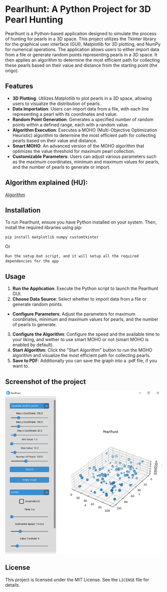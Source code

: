# Pearlhunt: A Python Project for 3D Pearl Hunting

Pearlhunt is a Python-based application designed to simulate the process of hunting for pearls in a 3D space. This project utilizes the Tkinter library for the graphical user interface (GUI), Matplotlib for 3D plotting, and NumPy for numerical operations. The application allows users to either import data from a file or generate random points representing pearls in a 3D space. It then applies an algorithm to determine the most efficient path for collecting these pearls based on their value and distance from the starting point (the origo).

## Features

- **3D Plotting**: Utilizes Matplotlib to plot pearls in a 3D space, allowing users to visualize the distribution of pearls.
- **Data Importation**: Users can import data from a file, with each line representing a pearl with its coordinates and value.
- **Random Point Generation**: Generates a specified number of random points within a defined range, each with a random value.
- **Algorithm Execution**: Executes a MOHO (Multi-Objective Optimization Heuristic) algorithm to determine the most efficient path for collecting pearls based on their value and distance.
- **Smart MOHO**: An advanced version of the MOHO algorithm that optimizes the value threshold for maximum pearl collection.
- **Customizable Parameters**: Users can adjust various parameters such as the maximum coordinates, minimum and maximum values for pearls, and the number of pearls to generate or import.

## Algorithm explained (HU):
[Algorithm](algorithm_hu-HU.md)

## Installation

To run Pearlhunt, ensure you have Python installed on your system. Then, install the required libraries using pip:

```batch
pip install matplotlib numpy customtkinter
```
Or

```
Run the setup.bat script, and it will setup all the required dependencies for the app
```

## Usage

1. **Run the Application**: Execute the Python script to launch the Pearlhunt GUI.
2. **Choose Data Source**: Select whether to import data from a file or generate random points.
- **Configure Parameters**: Adjust the parameters for maximum coordinates, minimum and maximum values for pearls, and the number of pearls to generate.
3. **Configure the Algorithm**: Configure the speed and the available time to your liking, and wether to use smart MOHO or not (smart MOHO is enabled by default).
4. **Start Algorithm**: Click the "Start Algorithm" button to run the MOHO algorithm and visualize the most efficient path for collecting pearls.
5. **Save to PDF**: Additionally you can save the graph into a .pdf file, if you want to.

## Screenshot of the project
![Screenshot](https://github.com/Levy-Y/submarine-algorithm/blob/main/ScreenShots/beta-v1.0-release-screenshot.PNG)

## License

This project is licensed under the MIT License. See the `LICENSE` file for details.
